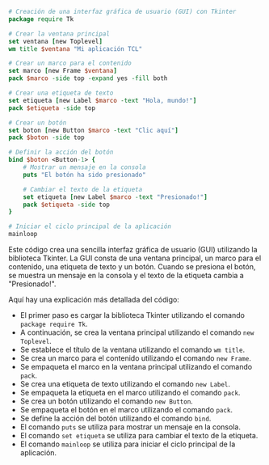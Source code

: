 ```tcl
# Creación de una interfaz gráfica de usuario (GUI) con Tkinter
package require Tk

# Crear la ventana principal
set ventana [new Toplevel]
wm title $ventana "Mi aplicación TCL"

# Crear un marco para el contenido
set marco [new Frame $ventana]
pack $marco -side top -expand yes -fill both

# Crear una etiqueta de texto
set etiqueta [new Label $marco -text "Hola, mundo!"]
pack $etiqueta -side top

# Crear un botón
set boton [new Button $marco -text "Clic aquí"]
pack $boton -side top

# Definir la acción del botón
bind $boton <Button-1> {
    # Mostrar un mensaje en la consola
    puts "El botón ha sido presionado"

    # Cambiar el texto de la etiqueta
    set etiqueta [new Label $marco -text "Presionado!"]
    pack $etiqueta -side top
}

# Iniciar el ciclo principal de la aplicación
mainloop
```

Este código crea una sencilla interfaz gráfica de usuario (GUI) utilizando la biblioteca Tkinter. La GUI consta de una ventana principal, un marco para el contenido, una etiqueta de texto y un botón. Cuando se presiona el botón, se muestra un mensaje en la consola y el texto de la etiqueta cambia a "Presionado!".

Aquí hay una explicación más detallada del código:

* El primer paso es cargar la biblioteca Tkinter utilizando el comando `package require Tk`.
* A continuación, se crea la ventana principal utilizando el comando `new Toplevel`.
* Se establece el título de la ventana utilizando el comando `wm title`.
* Se crea un marco para el contenido utilizando el comando `new Frame`.
* Se empaqueta el marco en la ventana principal utilizando el comando `pack`.
* Se crea una etiqueta de texto utilizando el comando `new Label`.
* Se empaqueta la etiqueta en el marco utilizando el comando `pack`.
* Se crea un botón utilizando el comando `new Button`.
* Se empaqueta el botón en el marco utilizando el comando `pack`.
* Se define la acción del botón utilizando el comando `bind`.
* El comando `puts` se utiliza para mostrar un mensaje en la consola.
* El comando `set etiqueta` se utiliza para cambiar el texto de la etiqueta.
* El comando `mainloop` se utiliza para iniciar el ciclo principal de la aplicación.